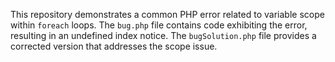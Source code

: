 This repository demonstrates a common PHP error related to variable scope within `foreach` loops. The `bug.php` file contains code exhibiting the error, resulting in an undefined index notice. The `bugSolution.php` file provides a corrected version that addresses the scope issue.